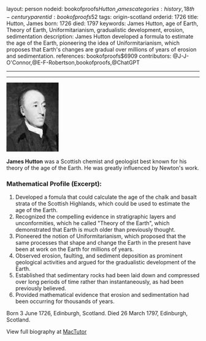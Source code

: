 layout: person
nodeid: bookofproofs$Hutton_James
categories: history,18th-century
parentid: bookofproofs$52
tags: origin-scotland
orderid: 1726
title: Hutton, James
born: 1726
died: 1797
keywords: James Hutton, age of Earth, Theory of Earth, Uniformitarianism, gradualistic development, erosion, sedimentation
description: James Hutton developed a formula to estimate the age of the Earth, pioneering the idea of Uniformitarianism, which proposes that Earth's changes are gradual over millions of years of erosion and sedimentation.
references: bookofproofs$6909
contributors: @J-J-O'Connor,@E-F-Robertson,bookofproofs,@ChatGPT

---



---

![Hutton_James.jpg](https://github.com/bookofproofs/bookofproofs.github.io/blob/main/_sources/_assets/images/portraits/Hutton_James.jpg?raw=true)

**James Hutton** was a Scottish chemist and geologist best known for his theory of the age of the Earth. He was greatly influenced by Newton's work.

### Mathematical Profile (Excerpt):
1. Developed a fomula that could calculate the age of the chalk and basalt strata of the Scottish Highlands, which could be used to estimate the age of the Earth.
2. Recognized the compelling evidence in stratigraphic layers and unconformities, which he called "Theory of the Earth", which demonstrated that Earth is much older than previously thought.
3. Pioneered the notion of Uniformitarianism, which proposed that the same processes that shape and change the Earth in the present have been at work on the Earth for millions of years.
4. Observed erosion, faulting, and sediment deposition as prominent geological activities and argued for the gradualistic development of the Earth.
5. Established that sedimentary rocks had been laid down and compressed over long periods of time rather than instantaneously, as had been previously believed.
6. Provided mathematical evidence that erosion and sedimentation had been occurring for thousands of years.

Born 3 June 1726, Edinburgh, Scotland. Died 26 March 1797, Edinburgh, Scotland.

View full biography at [MacTutor](https://mathshistory.st-andrews.ac.uk/Biographies/Hutton_James/)
